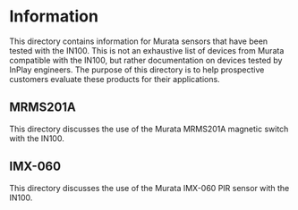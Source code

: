 # Information

This directory contains information for Murata sensors that have been tested with the IN100. This is not an exhaustive list of devices from Murata compatible with the IN100, but rather documentation on devices tested by InPlay engineers. The purpose of this directory is to help prospective customers evaluate these products for their applications.

## MRMS201A

This directory discusses the use of the Murata MRMS201A magnetic switch with the IN100.

## IMX-060

This directory discusses the use of the Murata IMX-060 PIR sensor with the IN100.
